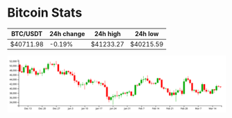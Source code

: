 # Bitcoin Stats

BTC/USDT|24h change|24h high|24h low|
|---|---|---|---|
|$40711.98|-0.19%|$41233.27|$40215.59|

<img src="./chart.svg">
